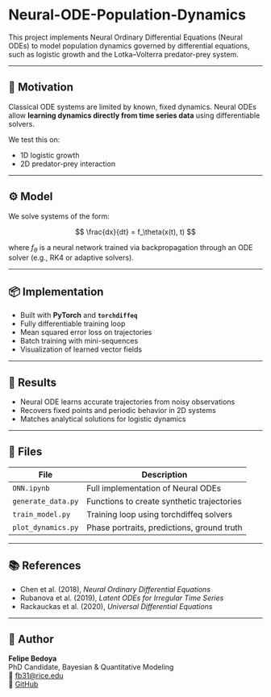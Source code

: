 # Neural-ODE-Population-Dynamics

This project implements Neural Ordinary Differential Equations (Neural ODEs) to model population dynamics governed by differential equations, such as logistic growth and the Lotka–Volterra predator-prey system.

---

## 🧠 Motivation

Classical ODE systems are limited by known, fixed dynamics. Neural ODEs allow **learning dynamics directly from time series data** using differentiable solvers.

We test this on:
- 1D logistic growth
- 2D predator-prey interaction

---

## ⚙️ Model

We solve systems of the form:

$$
\frac{dx}{dt} = f_\theta(x(t), t)
$$

where $f_\theta$ is a neural network trained via backpropagation through an ODE solver (e.g., RK4 or adaptive solvers).

---

## 📦 Implementation

- Built with **PyTorch** and **`torchdiffeq`**
- Fully differentiable training loop
- Mean squared error loss on trajectories
- Batch training with mini-sequences
- Visualization of learned vector fields

---

## 🔬 Results

- Neural ODE learns accurate trajectories from noisy observations
- Recovers fixed points and periodic behavior in 2D systems
- Matches analytical solutions for logistic dynamics

---

## 📁 Files

| File             | Description                                |
|------------------|--------------------------------------------|
| `ONN.ipynb`      | Full implementation of Neural ODEs         |
| `generate_data.py` | Functions to create synthetic trajectories |
| `train_model.py` | Training loop using torchdiffeq solvers    |
| `plot_dynamics.py` | Phase portraits, predictions, ground truth |

---

## 📚 References

- Chen et al. (2018), *Neural Ordinary Differential Equations*
- Rubanova et al. (2019), *Latent ODEs for Irregular Time Series*
- Rackauckas et al. (2020), *Universal Differential Equations*

---

## 👤 Author

**Felipe Bedoya**  
PhD Candidate, Bayesian & Quantitative Modeling  
📧 fb31@rice.edu  
🔗 [GitHub](https://github.com/FbStatsQuant)
